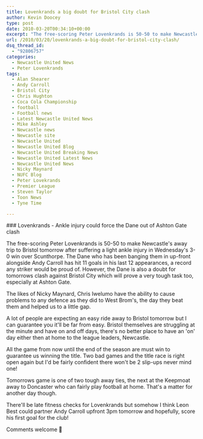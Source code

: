 ```yaml
---
title: Lovenkrands a big doubt for Bristol City clash
author: Kevin Doocey
type: post
date: 2010-03-20T00:34:10+00:00
excerpt: "The free-scoring Peter Lovenkrands is 50-50 to make Newcastle's away trip to Bristol tomorrow after suffering a light ankle injury in Wednesday's 3-0 win over Scunthorpe. The Dane who has been banging them in up-front alongside Andy Carroll has hit 11 goals in his last 12.."
url: /2010/03/20/lovenkrands-a-big-doubt-for-bristol-city-clash/
dsq_thread_id:
  - "92806757"
categories:
  - Newcastle United News
  - Peter Lovenkrands
tags:
  - Alan Shearer
  - Andy Carroll
  - Bristol City
  - Chris Hughton
  - Coca Cola Championship
  - football
  - Football news
  - Latest Newcastle United News
  - Mike Ashley
  - Newcastle news
  - Newcastle site
  - Newcastle United
  - Newcastle United Blog
  - Newcastle United Breaking News
  - Newcastle United Latest News
  - Newcastle United News
  - Nicky Maynard
  - NUFC Blog
  - Peter Lovekrands
  - Premier League
  - Steven Taylor
  - Toon News
  - Tyne Time

---
```

### Lovenkrands - Ankle injury could force the Dane out of Ashton Gate clash

The free-scoring Peter Lovenkrands is 50-50 to make Newcastle's away trip to Bristol tomorrow after suffering a light ankle injury in Wednesday's 3-0 win over Scunthorpe. The Dane who has been banging them in up-front alongside Andy Carroll has hit 11 goals in his last 12 appearances, a record any striker would be proud of. However, the Dane is also a doubt for tomorrows clash  against Bristol City which will prove a very tough task too, especially at Ashton Gate.

The likes of Nicky Maynard, Chris Iwelumo have the ability to cause problems to any defence as they did to West Brom's, the day they beat them and helped us to a little gap.

A lot of people are expecting an easy ride away to Bristol tomorrow but I can guarantee you it'll be far from easy. Bristol themselves are struggling at the minute and have on and off days, there's no better place to have an 'on' day either then at home to the league leaders, Newcastle.

All the game from now until the end of the season are must win to guarantee us winning the title. Two bad games and the title race is right open again but I'd be fairly confident there won't be 2 slip-ups never mind one!

Tomorrows game is one of two tough away ties, the next at the Keepmoat away to Doncaster who can fairly play football at home. That's a matter for another day though.

There'll be late fitness checks for Lovenkrands but somehow I think Leon Best could partner Andy Carroll upfront 3pm tomorrow and hopefully, score his first goal for the club!

Comments welcome 🙂
